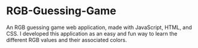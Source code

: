# RGB-Guessing-Game
An RGB guessing game web application, made with JavaScript, HTML, and CSS. I developed this application as an easy and fun way to learn the different RGB values and their associated colors.
